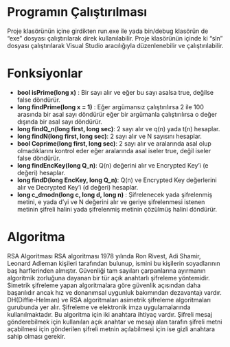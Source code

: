 # Programın Çalıştırılması

Proje klasörünün içine girdikten run.exe ile yada bin/debug klasörün de “exe” dosyası çalıştırılarak direk kullanılabilir.
Proje klasörünün içinde ki “sln” dosyası çalıştırılarak Visual Studio aracılığıyla düzenlenebilir ve çalıştırılabilir.

# Fonksiyonlar

-  **bool isPrime(long x)** : Bir sayı alır ve eğer bu sayı asalsa true, değilse false döndürür.
-  **long findPrime(long x = 1)** : Eğer argümansız çalıştırılırsa 2 ile 100 arasında bir asal sayı döndürür eğer bir argümanla çalıştırılırsa o değer dışında bir asal sayı döndürür.
-  **long findQ_n(long first, long sec)**: 2 sayı alır ve q(n) yada t(n) hesaplar.
-  **long findN(long first, long sec)**: 2 sayı alır ve N sayısını hesaplar.
-  **bool Coprime(long first, long sec)**: 2 sayı alır ve aralarında asal olup olmadıklarını kontrol eder eğer aralarında asal iseler true, değil iseler false döndürür.
- **long findEncKey(long Q_n)**: Q(n) değerini alır ve Encrypted Key’i (e değeri) hesaplar.
-  **long findD(long EncKey, long Q_n)**: Q(n) ve Encrypted Key değerlerini alır ve Decrypted Key’i (d değeri) hesaplar.
- **long c_dmodn(long c, long d, long n)** : Şifrelenecek yada şifrelenmiş metini, e yada d’yi ve N değerini alır ve geriye şifrelenmesi istenen metinin şifreli halini yada şifrelenmiş metinin çözülmüş halini döndürür.

# Algoritma

   RSA Algoritması RSA algoritması 1978 yılında Ron Rivest, Adi Shamir, Leonard Adleman kişileri tarafından bulunup, ismini bu kişilerin soyadlarının baş harflerinden almıştır.
Güvenliği tam sayıları çarpanlarına ayırmanın algoritmik zorluğuna dayanan bir tür açık anahtarlı şifreleme yöntemidir. Simetrik şifreleme yapan algoritmalara göre güvenlik açısından daha başarılıdır ancak hız ve donanımsal uygunluk bakımından dezavantajı vardır.
   DH(Diffie-Helman) ve RSA algoritmaları asimetrik şifreleme algoritmaları gurubunda yer alır. Şifreleme ve elektronik imza uygulamalarında kullanılmaktadır. Bu algoritma için iki anahtara ihtiyaç vardır. Şifreli mesaj gönderebilmek için kullanılan açık anahtar ve mesajı alan tarafın şifreli metni açabilmesi için gönderilen şifreli metnin açılabilmesi için ise gizli anahtara sahip olması gerekir.

